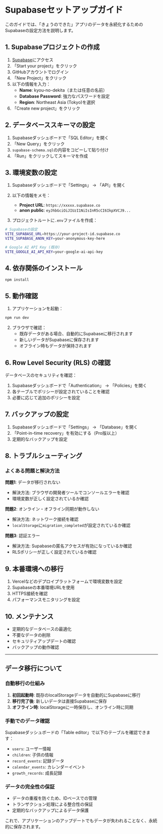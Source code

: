 # Supabaseセットアップガイド

このガイドでは、「きょうのできた」アプリのデータを永続化するためのSupabaseの設定方法を説明します。

## 1. Supabaseプロジェクトの作成

1. [Supabase](https://supabase.com)にアクセス
2. 「Start your project」をクリック
3. GitHubアカウントでログイン
4. 「New Project」をクリック
5. 以下の情報を入力：
   - **Name**: kyou-no-dekita（または任意の名前）
   - **Database Password**: 強力なパスワードを設定
   - **Region**: Northeast Asia (Tokyo)を選択
6. 「Create new project」をクリック

## 2. データベーススキーマの設定

1. Supabaseダッシュボードで「SQL Editor」を開く
2. 「New Query」をクリック
3. `supabase-schema.sql`の内容をコピーして貼り付け
4. 「Run」をクリックしてスキーマを作成

## 3. 環境変数の設定

1. Supabaseダッシュボードで「Settings」 → 「API」を開く
2. 以下の情報をメモ：
   - **Project URL**: `https://xxxxx.supabase.co`
   - **anon public**: `eyJhbGciOiJIUzI1NiIsInR5cCI6IkpXVCJ9...`

3. プロジェクトルートに`.env`ファイルを作成：
```bash
# Supabaseの設定
VITE_SUPABASE_URL=https://your-project-id.supabase.co
VITE_SUPABASE_ANON_KEY=your-anonymous-key-here

# Google AI API Key (既存)
VITE_GOOGLE_AI_API_KEY=your-google-ai-api-key
```

## 4. 依存関係のインストール

```bash
npm install
```

## 5. 動作確認

1. アプリケーションを起動：
```bash
npm run dev
```

2. ブラウザで確認：
   - 既存データがある場合、自動的にSupabaseに移行されます
   - 新しいデータがSupabaseに保存されます
   - オフライン時もデータが保持されます

## 6. Row Level Security (RLS) の確認

データベースのセキュリティを確認：

1. Supabaseダッシュボードで「Authentication」 → 「Policies」を開く
2. 各テーブルでポリシーが設定されていることを確認
3. 必要に応じて追加のポリシーを設定

## 7. バックアップの設定

1. Supabaseダッシュボードで「Settings」 → 「Database」を開く
2. 「Point-in-time recovery」を有効にする（Pro版以上）
3. 定期的なバックアップを設定

## 8. トラブルシューティング

### よくある問題と解決方法

**問題1**: データが移行されない
- 解決方法: ブラウザの開発者ツールでコンソールエラーを確認
- 環境変数が正しく設定されているか確認

**問題2**: オンライン・オフライン同期が動作しない
- 解決方法: ネットワーク接続を確認
- `localStorage`に`migration_completed`が設定されているか確認

**問題3**: 認証エラー
- 解決方法: Supabaseの匿名アクセスが有効になっているか確認
- RLSポリシーが正しく設定されているか確認

## 9. 本番環境への移行

1. Vercelなどのデプロイプラットフォームで環境変数を設定
2. Supabaseの本番環境URLを使用
3. HTTPS接続を確認
4. パフォーマンスモニタリングを設定

## 10. メンテナンス

- 定期的なデータベースの最適化
- 不要なデータの削除
- セキュリティアップデートの確認
- バックアップの動作確認

---

## データ移行について

### 自動移行の仕組み

1. **初回起動時**: 既存のlocalStorageデータを自動的にSupabaseに移行
2. **移行完了後**: 新しいデータは直接Supabaseに保存
3. **オフライン時**: localStorageに一時保存し、オンライン時に同期

### 手動でのデータ確認

Supabaseダッシュボードの「Table editor」で以下のテーブルを確認できます：

- `users`: ユーザー情報
- `children`: 子供の情報
- `record_events`: 記録データ
- `calendar_events`: カレンダーイベント
- `growth_records`: 成長記録

### データの完全性の保証

- データの重複を防ぐため、IDベースでの管理
- トランザクション処理による整合性の保証
- 定期的なバックアップによるデータ保護

これで、アプリケーションのアップデートでもデータが失われることなく、永続的に保存されます。 